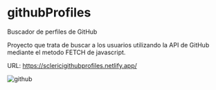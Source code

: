 
# githubProfiles
Buscador de perfiles de GitHub 

Proyecto que trata de buscar a los usuarios utilizando la API de GitHub mediante el metodo FETCH de javascript.

URL: https://sclericigithubprofiles.netlify.app/

![github](https://user-images.githubusercontent.com/68576069/118683312-a93b0080-b7d7-11eb-8161-7aead4912fa1.jpg)
